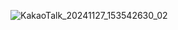 ![KakaoTalk_20241127_153542630_02](https://github.com/user-attachments/assets/134dbc67-8bca-4675-a94e-b19c53d785cb)
